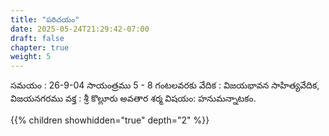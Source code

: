 ```yaml
---
title: "పరిచయం"
date: 2025-05-24T21:29:42-07:00
draft: false
chapter: true
weight: 5
---
```


<div class="tel_parayana">

సమయం : 26-9-04 సాయంత్రము 5 - 8 గంటలవరకు 
వేదిక : విజయభావన సాహిత్యవేదిక, విజయనగరము 
వక్త : శ్రీ కొల్లూరు అవతార శర్మ 
విషయం: హనుమన్నాటకం.

</div> 


{{% children showhidden="true" depth="2" %}}
